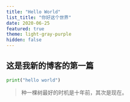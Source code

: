 ```yaml
---
title: "Hello World"
list_title: "你好这个世界"
date: 2020-06-25
featured: true
theme: light-gray-purple
hidden: false
---
```


## 这是我新的博客的第一篇

```python
print("hello world")
```
> 种一棵树最好的时机是十年前，其次是现在。
